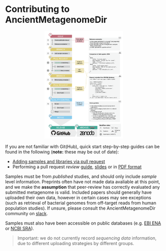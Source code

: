 # Contributing to AncientMetagenomeDir

<p align="center">
<img src="../../assets/images/documentation/spaam-AncientMetagenomeDir_workflow.png" width=50% >
<p/>

If you are not familiar with Git(Hub), quick start step-by-step guides can be found in
the following (**note:** these may be out of date):

- [Adding samples and libraries via pull request](docs/contributing/adding-metadata.md)
- Performing a pull request _review_ [guide](docs/contributing/reviewing-pr.md), [slides](https://hackmd.io/@jfy133/B156Z2mfP) or in [PDF format](https://github.com/spaam-community/AncientMetagenomeDir/raw/master/assets/tutorials/presentations/intro_to_ancientmetagenomedir_github_pull_request_review.pdf)

Samples must be from _published_ studies, and should only include _sample_ level
information. Preprints often have not made data avaliable at this point, and we make
the **assumption** that peer-review has correctly evaluated any submitted metagenome is
valid. Included papers should generally have uploaded their own data, however in certain
cases may see exceptions (such as retrieval of bacterial genomes from off-target reads from
human population studies). If unsure, please consult the AncientMetagenomeDir community on [slack](https://spaam-community.slack.com/channels/ancientmetagenomedir).

Samples must also have been accessible on public databases (e.g. [EBI
ENA](https://www.ebi.ac.uk/ena) or [NCBI
SRA](https://www.ncbi.nlm.nih.gov/sra)).

> Important: we do not currently record _sequencing data_ information, due to
> different uploading strategies by different groups.
